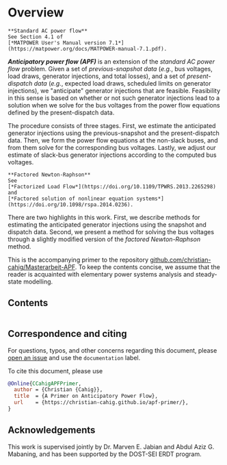 # Overview

```{margin}
**Standard AC power flow**
See Section 4.1 of
[*MATPOWER User's Manual version 7.1*](https://matpower.org/docs/MATPOWER-manual-7.1.pdf).
```

***Anticipatory power flow (APF)*** is an extension of the *standard AC power flow* problem.
Given a set of *previous-snapshot data*
(*e.g.*, bus voltages, load draws, generator injections, and total losses),
and
a set of *present-dispatch data*
(*e.g.*, expected load draws, scheduled limits on generator injections),
we "anticipate" generator injections that are feasible.
Feasibility in this sense is based on whether or not such generator injections
lead to a solution when we solve for the bus voltages
from the power flow equations defined by the present-dispatch data.

The procedure consists of three stages.
First, we estimate the anticipated generator injections using the previous-snapshot and the present-dispatch data.
Then, we form the power flow equations at the non-slack buses, and from them solve for the corresponding bus voltages.
Lastly, we adjust our estimate of slack-bus generator injections according to the computed bus voltages.

```{margin}
**Factored Newton-Raphson**
See
[*Factorized Load Flow*](https://doi.org/10.1109/TPWRS.2013.2265298)
and
[*Factored solution of nonlinear equation systems*](https://doi.org/10.1098/rspa.2014.0236).
```

There are two highlights in this work.
First, we describe methods for estimating the anticipated generator injections using the snapshot and dispatch data.
Second, we present a method for solving the bus voltages through a slightly modified version of the *factored Newton-Raphson* method.

This is the accompanying primer to the repository
[github.com/christian-cahig/Masterarbeit-APF](https://github.com/christian-cahig/Masterarbeit-APF).
To keep the contents concise,
we assume that the reader is acquainted with
elementary power systems analysis and steady-state modelling.

## Contents

```{tableofcontents}
```

## Correspondence and citing

For questions, typos, and other concerns regarding this document,
please [open an issue](https://github.com/christian-cahig/Masterarbeit-APF/issues)
and use the `documentation` label.

To cite this document, please use

```bibtex
@Online{CCahigAPFPrimer,
  author = {Christian {Cahig}},
  title  = {A Primer on Anticipatory Power Flow},
  url    = {https://christian-cahig.github.io/apf-primer/},
}
```

## Acknowledgements

This work is supervised jointly by Dr. Marven E. Jabian and Abdul Aziz G. Mabaning,
and has been supported by the DOST-SEI ERDT program.
